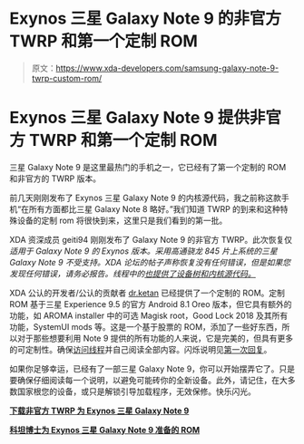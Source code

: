 # Exynos 三星 Galaxy Note 9 的非官方 TWRP 和第一个定制 ROM

> 原文：<https://www.xda-developers.com/samsung-galaxy-note-9-twrp-custom-rom/>

# Exynos 三星 Galaxy Note 9 提供非官方 TWRP 和第一个定制 ROM

三星 Galaxy Note 9 是这里最热门的手机之一，它已经有了第一个定制的 ROM 和非官方的 TWRP 版本。

前几天刚刚发布了 Exynos 三星 Galaxy Note 9 的内核源代码，我之前称这款手机“在所有方面都比三星 Galaxy Note 8 略好。”我们知道 TWRP 的到来和这种特殊设备的定制 rom 将很快到来，这里只是我们看到的第一批。

XDA 资深成员 geiti94 刚刚发布了 Galaxy Note 9 的非官方 TWRP。此次恢复仅*适用于 Galaxy Note 9 的 Exynos 版本。采用高通骁龙 845 片上系统的三星 Galaxy Note 9 不受支持。XDA 论坛的帖子声称恢复没有任何错误，但是如果您发现任何错误，请务必报告。线程中的[也提供了设备树和内核源代码。](https://forum.xda-developers.com/member.php?u=1649452)*

XDA 公认的开发者/公认的贡献者 [dr.ketan](https://forum.xda-developers.com/member.php?u=3931450) 已经提供了一个定制的 ROM。定制 ROM 基于三星 Experience 9.5 的官方 Android 8.1 Oreo 版本，但它具有额外的功能，如 AROMA installer 中的可选 Magisk root，Good Lock 2018 及其所有功能，SystemUI mods 等。这是一个基于股票的 ROM，添加了一些好东西，所以对于那些想要利用 Note 9 提供的所有功能的人来说，它是完美的，但具有更多的可定制性。确保[访问线程](https://forum.xda-developers.com/galaxy-note-9/development/26-08-18-n960-dr-ketan-rom-jio-volte-t3834184)并自己阅读全部内容。闪烁说明见[第一次回复](https://forum.xda-developers.com/showpost.php?p=77444595&postcount=2)。

如果你足够幸运，已经有了一部三星 Galaxy Note 9，你可以开始摆弄它了。只是要确保仔细阅读每一个说明，以避免可能砖你的全新设备。此外，请记住，在大多数国家根您的设备，或只是解锁引导加载程序，无效保修。快乐闪光。

[**下载非官方 TWRP 为 Exynos 三星 Galaxy Note 9**](https://forum.xda-developers.com/galaxy-note-9/development/recovery-twrp-galaxy-note-9-exynos-t3833933)

[**科坦博士为 Exynos 三星 Galaxy Note 9 准备的 ROM**](https://forum.xda-developers.com/galaxy-note-9/development/26-08-18-n960-dr-ketan-rom-jio-volte-t3834184)